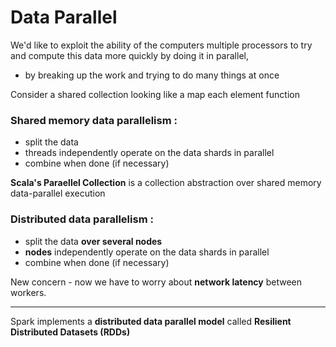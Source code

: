 # Data Parallel

We'd like to exploit the ability of the computers multiple processors to try
and compute this data more quickly by doing it in parallel,

- by breaking up the work and trying to do many things at once

Consider a shared collection looking like a map each element function

### Shared memory data parallelism :

- split the data
- threads independently operate on the data shards in parallel
- combine when done (if necessary)

**Scala's Paraellel Collection** is a collection abstraction over shared memory data-parallel execution

### Distributed data parallelism :

- split the data **over several nodes**
- **nodes** independently operate on the data shards in parallel
- combine when done (if necessary)

New concern - now we have to worry about **network latency** between workers.

----------

Spark implements a **distributed data parallel model** called
**Resilient Distributed Datasets (RDDs)**

